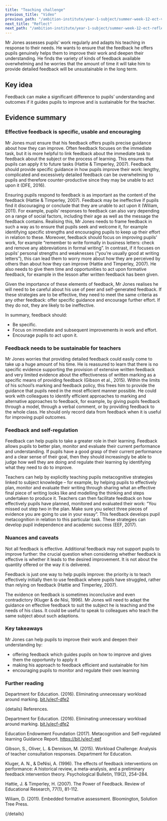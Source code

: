 ```yaml
---
title: "Teaching challenge"
previous_title: "Video"
previous_path: "/ambition-institute/year-1-subject/summer-week-12-ect-video"
next_title: "Reflect"
next_path: "/ambition-institute/year-1-subject/summer-week-12-ect-reflect"
---
```


Mr Jones assesses pupils’ work regularly and adapts his teaching in response to their needs. He wants to ensure that the feedback he offers pupils genuinely helps them to improve their work and deepen their understanding. He finds the variety of kinds of feedback available overwhelming and he worries that the amount of time it will take him to provide detailed feedback will be unsustainable in the long term.

## Key idea

Feedback can make a significant difference to pupils’ understanding and outcomes if it guides pupils to improve and is sustainable for the teacher.

## Evidence summary

### Effective feedback is specific, usable and encouraging

Mr Jones must ensure that his feedback offers pupils precise guidance about how they can improve. Often feedback focuses on the immediate task, but it is more helpful to link feedback about the immediate task to feedback about the subject or the process of learning. This ensures that pupils can apply it to future tasks (Hattie & Timperley, 2007). Feedback should provide specific guidance in how pupils improve their work: lengthy, complicated and excessively detailed feedback can be overwhelming to pupils and therefore counter-productive since they may be unable to act upon it (DFE, 2016).

Ensuring pupils respond to feedback is as important as the content of the feedback (Hattie & Timperley, 2007). Feedback may be ineffective if pupils find it discouraging or conclude that they are unable to act upon it (Wiliam, 2011). For example, pupils’ responses to feedback can also vary depending on a range of social factors, including their age as well as the message the feedback contains. Realising this, Mr Jones needs to frame feedback in such a way as to ensure that pupils seek and welcome it, for example identifying specific strengths and encouraging pupils to keep up their effort in relation to these. Moreover, feedback should focus on improving pupils’ work, for example “remember to write formally in business letters: check and remove any abbreviations in formal writing”. In contrast, if it focuses on pupils’ personal strengths and weaknesses (“you’re usually good at writing letters”), this can lead them to worry more about how they are perceived by others than about how they can improve (Hattie and Timperley, 2007). He also needs to give them time and opportunities to act upon formative feedback, for example in the lesson after written feedback has been given.

Given the importance of these elements of feedback, Mr Jones realises he will need to be careful about his use of peer and self-generated feedback. If these strategies are to be effective, they need to meet the same criteria as any other feedback: offer specific guidance and encourage further effort. If they do not, they are likely to be ineffective.

In summary, feedback should:

- Be specific.
- Focus on immediate and subsequent improvements in work and effort.
- Encourage pupils to act upon it.

### Feedback needs to be sustainable for teachers

Mr Jones worries that providing detailed feedback could easily come to take up a huge amount of his time. He is reassured to learn that there is no specific evidence supporting the provision of extensive written feedback and very limited evidence about the effectiveness of written marking as a specific means of providing feedback (Gibson et al., 2015). Within the limits of his school’s marking and feedback policy, this frees him to provide the guidance that pupils need in the most efficient manner possible. He could work with colleagues to identify efficient approaches to marking and alternative approaches to feedback, for example, by giving pupils feedback through a model, through a verbal comment, or by providing feedback to the whole class. He should only record data from feedback when it is useful for improving pupil outcomes.

### Feedback and self-regulation

Feedback can help pupils to take a greater role in their learning. Feedback allows pupils to better plan, monitor and evaluate their current performance and understanding. If pupils have a good grasp of their current performance and a clear sense of their goal, then they should increasingly be able to judge how well they are doing and regulate their learning by identifying what they need to do to improve.

Teachers can help by explicitly teaching pupils metacognitive strategies linked to subject knowledge – for example, by helping pupils to effectively plan, monitor and evaluate their writing through sharing what an effective final piece of writing looks like and modelling the thinking and steps undertaken to produce it. Teachers can then facilitate feedback on how effectively pupils have planned, monitored and evaluated their work: “You missed out step two in the plan. Make sure you select three pieces of evidence you are going to use in your essay”. This feedback develops pupil metacognition in relation to this particular task. These strategies can develop pupil independence and academic success (EEF, 2017).

### Nuances and caveats

Not all feedback is effective. Additional feedback may not support pupils to improve further: the crucial question when considering whether feedback is effective is whether it leads to the desired improvement. It is not about the quantity offered or the way it is delivered.

Feedback is just one way to help pupils improve: the priority is to teach effectively initially then to use feedback where pupils have struggled, rather than relying on feedback (Hattie and Timperley, 2007).

The evidence on feedback is sometimes inconclusive and even contradictory (Kluger & de Nisi, 1996). Mr Jones will need to adapt the guidance on effective feedback to suit the subject he is teaching and the needs of his class. It could be useful to speak to colleagues who teach the same subject about such adaptions.

### Key takeaways

Mr Jones can help pupils to improve their work and deepen their understanding by:

- offering feedback which guides pupils on how to improve and gives them the opportunity to apply it
- making his approach to feedback efficient and sustainable for him
- encouraging pupils to monitor and regulate their own learning

### Further reading

Department for Education. (2016). Eliminating unnecessary workload around marking. [bit.ly/ecf-dfe2](http://bit.ly/ecf-dfe2.)

{details}
References.

Department for Education. (2016). Eliminating unnecessary workload around marking. <a href="http://bit.ly/ecf-dfe2." target="_blank" rel="noopener">bit.ly/ecf-dfe2</a>

Education Endowment Foundation (2017). Metacognition and Self-regulated learning Guidance Report. <a href="https://bit.ly/ecf-eef" target="_blank" rel="noopener">https://bit.ly/ecf-eef</a>

Gibson, S., Oliver, L. &amp; Dennison, M. (2015). Workload Challenge: Analysis of teacher consultation responses. Department for Education.

Kluger, A. N., &amp; DeNisi, A. (1996). The effects of feedback interventions on performance: A historical review, a meta-analysis, and a preliminary feedback intervention theory. Psychological Bulletin, 119(2), 254–284.

Hattie, J. &amp; Timperley, H. (2007). The Power of Feedback. Review of Educational Research, 77(1), 81-112.

Wiliam, D. (2011). Embedded formative assessment. Bloomington, Solution Tree Press.

{/details}

